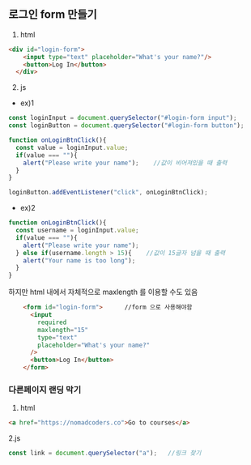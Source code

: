 ## 로그인 form 만들기

1) html

```html
<div id="login-form">
    <input type="text" placeholder="What's your name?"/>
    <button>Log In</button>
  </div>
```

2) js
  * ex)1

```javaScript
const loginInput = document.querySelector("#login-form input");
const loginButton = document.querySelector("#login-form button");

function onLoginBtnClick(){
  const value = loginInput.value;
  if(value === ""){
    alert("Please write your name");    //값이 비어져있을 때 출력
  }
}

loginButton.addEventListener("click", onLoginBtnClick);
```

  * ex)2

```javaScript
function onLoginBtnClick(){
  const username = loginInput.value;
  if(value === ""){
    alert("Please write your name");
  } else if(username.length > 15){    //값이 15글자 넘을 때 출력
    alert("Your name is too long");
  }
}
```

 하지만 html 내에서 자체적으로 maxlength 를 이용할 수도 있음
```html
    <form id="login-form">      //form 으로 사용해야함
      <input
        required
        maxlength="15"
        type="text"
        placeholder="What's your name?"
      />
      <button>Log In</button>
    </form>
```

### 다른페이지 랜딩 막기

1. html
```html
<a href="https://nomadcoders.co">Go to courses</a>
```

2.js
```javaScript
const link = document.querySelector("a");   //링크 찾기
```

